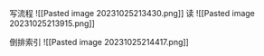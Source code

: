 写流程
![[Pasted image 20231025213430.png]]
读
![[Pasted image 20231025213915.png]]

倒排索引
![[Pasted image 20231025214417.png]]